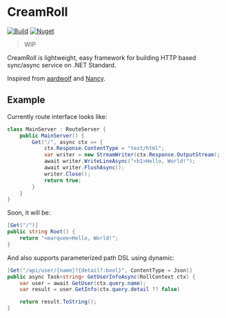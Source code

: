 # CreamRoll

[![Build](https://img.shields.io/appveyor/ci/phillyai/CreamRoll/master.svg)](https://ci.appveyor.com/project/phillyai/CreamRoll)
[![Nuget](https://img.shields.io/nuget/dt/CreamRoll.svg)](https://www.nuget.org/packages/CreamRoll/)

> WIP

CreamRoll is lightweight, easy framework for building HTTP based sync/async service on .NET Standard.

Inspired from [aardwolf](https://github.com/JamesDunne/aardwolf) and [Nancy](http://nancyfx.org/).

## Example

Currently route interface looks like:

```csharp
class MainServer : RouteServer {
	public MainServer() {
		Get("/", async ctx => {
			ctx.Response.ContentType = "text/html";
			var writer = new StreamWriter(ctx.Response.OutputStream);
			await writer.WriteLineAsync("<h1>Hello, World!");
			await writer.FlushAsync();
			writer.Close();
			return true;
		}
	}
}
```

Soon, it will be:

```csharp
[Get("/")]
public string Root() {
	return "<marquee>Hello, World!";
}
```

And also supports parameterized path DSL using dynamic:

```csharp
[Get("/api/user/{name}?{detail?:bool}", ContentType = Json)]
public async Task<string> GetUserInfoAsync(RollContext ctx) {
	var user = await GetUser(ctx.query.name);
	var result = user.GetInfo(ctx.query.detail ?? false)

	return result.ToString();
}
```

